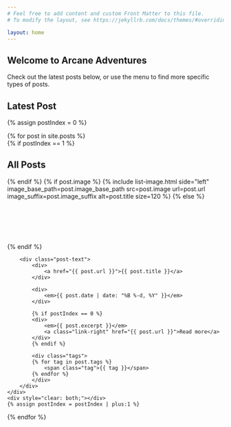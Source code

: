 ```yaml
---
# Feel free to add content and custom Front Matter to this file.
# To modify the layout, see https://jekyllrb.com/docs/themes/#overriding-theme-defaults

layout: home
---
```


## Welcome to Arcane Adventures

Check out the latest posts below, or use the menu to find more specific types of posts.

## Latest Post

{% assign postIndex = 0 %}

<div class="post-list">
{% for post in site.posts %}
    <div class="post-list-post">
    {% if postIndex == 1 %}
        <h2>All Posts</h2>
    {% endif %}
    {% if post.image %}
        {% include list-image.html side="left" image_base_path=post.image_base_path src=post.image url=post.url image_suffix=post.image_suffix alt=post.title size=120 %}
    {% else %}
        <div class="image-empty image-left" style="height: 100px"></div>
    {% endif %}

        <div class="post-text">
            <div>
                <a href="{{ post.url }}">{{ post.title }}</a>
            </div>

            <div>
                <em>{{ post.date | date: "%B %-d, %Y" }}</em>
            </div>

            {% if postIndex == 0 %}
            <div>
                <em>{{ post.excerpt }}</em>
                <a class="link-right" href="{{ post.url }}">Read more</a>
            </div>
            {% endif %}

            <div class="tags">
            {% for tag in post.tags %}
                <span class="tag">{{ tag }}</span>
            {% endfor %}
            </div>
        </div>
    </div>
    <div style="clear: both;"></div>
    {% assign postIndex = postIndex | plus:1 %}
{% endfor %}
</div>